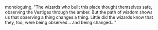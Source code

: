  monologuing, "The wizards who built this place thought themselves safe, observing the Vestiges through the amber. But the path of wisdom shows us that observing a thing changes a thing. Little did the wizards know that they, too, were being observed... and being changed..."
